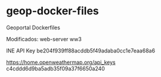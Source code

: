 # geop-docker-files
Geoportal Dockerfiles

Modificados:
web-server
ww3

INE API Key
be204f939ff88acddb5f49adaba0cc1e7eaa68a6

https://home.openweathermap.org/api_keys
c4cddd6d9ba5adb35f09a37f6650a240